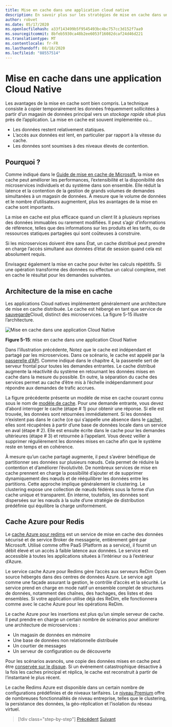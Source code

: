 ```yaml
---
title: Mise en cache dans une application cloud native
description: En savoir plus sur les stratégies de mise en cache dans une application Cloud native.
author: robvet
ms.date: 05/17/2020
ms.openlocfilehash: a33f143499b5f9545493bc4bc757cc3d152f7aa9
ms.sourcegitcommit: 8bfeb5930ca48b2ee6053f16082dcaf24d46d221
ms.translationtype: MT
ms.contentlocale: fr-FR
ms.lasthandoff: 08/18/2020
ms.locfileid: "88557514"
---
```

# <a name="caching-in-a-cloud-native-app"></a>Mise en cache dans une application Cloud Native

Les avantages de la mise en cache sont bien compris. La technique consiste à copier temporairement les données fréquemment sollicitées à partir d’un magasin de données principal vers un *stockage rapide* situé plus près de l’application. La mise en cache est souvent implémentée où...

- Les données restent relativement statiques.
- L’accès aux données est lent, en particulier par rapport à la vitesse du cache.
- Les données sont soumises à des niveaux élevés de contention.

## <a name="why"></a>Pourquoi ?

Comme indiqué dans le [Guide de mise en cache de Microsoft](https://docs.microsoft.com/azure/architecture/best-practices/caching), la mise en cache peut améliorer les performances, l’extensibilité et la disponibilité des microservices individuels et du système dans son ensemble. Elle réduit la latence et la contention de la gestion de grands volumes de demandes simultanées à un magasin de données. À mesure que le volume de données et le nombre d’utilisateurs augmentent, plus les avantages de la mise en cache sont importants.

La mise en cache est plus efficace quand un client lit à plusieurs reprises des données immuables ou rarement modifiées. Il peut s’agir d’informations de référence, telles que des informations sur les produits et les tarifs, ou de ressources statiques partagées qui sont coûteuses à construire.

Si les microservices doivent être sans État, un cache distribué peut prendre en charge l’accès simultané aux données d’état de session quand cela est absolument requis.

Envisagez également la mise en cache pour éviter les calculs répétitifs. Si une opération transforme des données ou effectue un calcul complexe, met en cache le résultat pour les demandes suivantes.

## <a name="caching-architecture"></a>Architecture de la mise en cache

Les applications Cloud natives implémentent généralement une architecture de mise en cache distribuée. Le cache est hébergé en tant que service de [sauvegarde](./definition.md#backing-services)Cloud, distinct des microservices. La figure 5-15 illustre l’architecture.

![Mise en cache dans une application Cloud Native](media/caching-in-a-cloud-native-app.png)

**Figure 5-15**: mise en cache dans une application Cloud Native

Dans l’illustration précédente, Notez que le cache est indépendant et partagé par les microservices. Dans ce scénario, le cache est appelé par la [passerelle d’API](./front-end-communication.md). Comme indiqué dans le chapitre 4, la passerelle sert de serveur frontal pour toutes les demandes entrantes. Le cache distribué augmente la réactivité du système en retournant les données mises en cache dans la mesure du possible. En outre, la séparation du cache des services permet au cache d’être mis à l’échelle indépendamment pour répondre aux demandes de trafic accrues.

La figure précédente présente un modèle de mise en cache courant connu sous le nom de [modèle de cache](https://docs.microsoft.com/azure/architecture/patterns/cache-aside). Pour une demande entrante, vous devez d’abord interroger le cache (étape \# 1) pour obtenir une réponse. Si elle est trouvée, les données sont retournées immédiatement. Si les données n’existent pas dans le cache (ce qui s’appelle une absence dans le [cache](https://www.techopedia.com/definition/6308/cache-miss)), elles sont récupérées à partir d’une base de données locale dans un service en aval (étape \# 2). Elle est ensuite écrite dans le cache pour les demandes ultérieures (étape \# 3) et retournée à l’appelant. Vous devez veiller à supprimer régulièrement les données mises en cache afin que le système reste en temps et en cohérence.

À mesure qu’un cache partagé augmente, il peut s’avérer bénéfique de partitionner ses données sur plusieurs nœuds. Cela permet de réduire la contention et d’améliorer l’évolutivité. De nombreux services de mise en cache prennent en charge la possibilité d’ajouter et de supprimer dynamiquement des nœuds et de rééquilibrer les données entre les partitions. Cette approche implique généralement le clustering. Le clustering expose une collection de nœuds fédérés sous la forme d’un cache unique et transparent. En interne, toutefois, les données sont dispersées sur les nœuds à la suite d’une stratégie de distribution prédéfinie qui équilibre la charge uniformément.

## <a name="azure-cache-for-redis"></a>Cache Azure pour Redis

Le [cache Azure pour redims](https://azure.microsoft.com/services/cache/) est un service de mise en cache des données sécurisé et de service Broker de messagerie, entièrement géré par Microsoft. Utilisé comme offre PaaS (Platform as a service), il fournit un débit élevé et un accès à faible latence aux données. Le service est accessible à toutes les applications situées à l’intérieur ou à l’extérieur d’Azure.

Le service cache Azure pour Redims gère l’accès aux serveurs ReDim Open source hébergés dans des centres de données Azure. Le service agit comme une façade assurant la gestion, le contrôle d’accès et la sécurité. Le service prend en charge en mode natif un ensemble complet de structures de données, notamment des chaînes, des hachages, des listes et des ensembles. Si votre application utilise déjà des ReDim, elle fonctionnera comme avec le cache Azure pour les opérations ReDim.

Le cache Azure pour les insertions est plus qu’un simple serveur de cache. Il peut prendre en charge un certain nombre de scénarios pour améliorer une architecture de microservices :

- Un magasin de données en mémoire
- Une base de données non relationnelle distribuée
- Un courtier de messages
- Un serveur de configuration ou de découverte
  
Pour les scénarios avancés, une copie des données mises en cache peut être [conservée sur le disque](https://docs.microsoft.com/azure/azure-cache-for-redis/cache-how-to-premium-persistence). Si un événement catastrophique désactive à la fois les caches principal et réplica, le cache est reconstruit à partir de l’instantané le plus récent.

Le cache Redims Azure est disponible dans un certain nombre de configurations prédéfinies et de niveaux tarifaires. Le [niveau Premium](https://docs.microsoft.com/azure/azure-cache-for-redis/cache-overview#service-tiers) offre de nombreuses fonctionnalités de niveau entreprise, telles que le clustering, la persistance des données, la géo-réplication et l’isolation du réseau virtuel.

>[!div class="step-by-step"]
>[Précédent](relational-vs-nosql-data.md) 
> [Suivant](elastic-search-in-azure.md)
